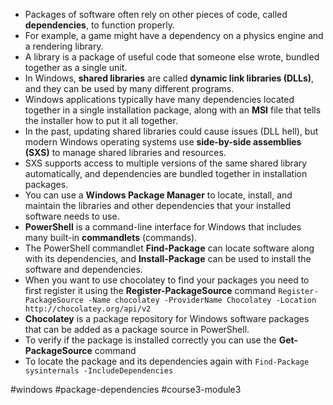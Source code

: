 -   Packages of software often rely on other pieces of code, called **dependencies**, to function properly.
-   For example, a game might have a dependency on a physics engine and a rendering library.
-   A library is a package of useful code that someone else wrote, bundled together as a single unit.
-   In Windows, **shared libraries** are called **dynamic link libraries (DLLs)**, and they can be used by many different programs.
-   Windows applications typically have many dependencies located together in a single installation package, along with an **MSI** file that tells the installer how to put it all together.
-   In the past, updating shared libraries could cause issues (DLL hell), but modern Windows operating systems use **side-by-side assemblies (SXS)** to manage shared libraries and resources.
-   SXS supports access to multiple versions of the same shared library automatically, and dependencies are bundled together in installation packages.
-   You can use a **Windows Package Manager** to locate, install, and maintain the libraries and other dependencies that your installed software needs to use.
-   **PowerShell** is a command-line interface for Windows that includes many built-in **commandlets** (commands).
-   The PowerShell commandlet **Find-Package** can locate software along with its dependencies, and **Install-Package** can be used to install the software and dependencies.
-  When you want to use chocolatey to find your packages you need to first register it using the **Register-PackageSource** command
	`Register-PackageSource -Name chocolatey -ProviderName Chocolatey -Location http://chocolatey.org/api/v2`
-   **Chocolatey** is a package repository for Windows software packages that can be added as a package source in PowerShell.
-  To verify if the package is installed correctly you can use the **Get-PackageSource** command
-   To locate the package and its dependencies again with `Find-Package sysinternals -IncludeDependencies`

#windows #package-dependencies #course3-module3 